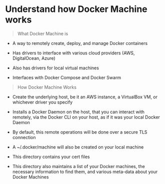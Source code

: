 # Understand how Docker Machine works

> What Docker Machine is

- A way to remotely create, deploy, and manage Docker containers

- Has drivers to interface with various cloud providers (AWS, DigitalOcean, Azure)

- Also has drivers for local virtual machines

- Interfaces with Docker Compose and Docker Swarm

> How Docker Machine Works

- Create the underlying host, be it an AWS instance, a VirtualBox VM, or whichever driver you specify

- Installs a Docker Daemon on the host, that you can interact with remotely, via the Docker CLI on your
  host, as if it was your local Docker Daemon
  
- By default, this remote operations will be done over a secure TLS connection

- A ~/.docker/machine will also be created on your local machine

- This directory contains your cert files

- This directory also maintains a list of your Docker machines, the necessary information to find them,
  and various meta-data about your Docker Machines
  
